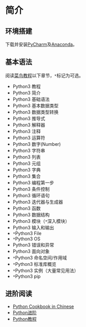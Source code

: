 # 简介

## 环境搭建

下载并安装[PyCharm](https://www.jetbrains.com/pycharm/download)及[Anaconda](https://www.anaconda.com/)。

## 基本语法

阅读[菜鸟教程](https://www.runoob.com/python3/python3-tutorial.html)以下章节，`*`标记为可选。

* Python3 教程
* Python3 简介
* Python3 基础语法
* Python3 基本数据类型
* Python3 数据类型转换
* Python3 推导式
* Python3 解释器
* Python3 注释
* Python3 运算符
* Python3 数字(Number)
* Python3 字符串
* Python3 列表
* Python3 元组
* Python3 字典
* Python3 集合
* Python3 编程第一步
* Python3 条件控制
* Python3 循环语句
* Python3 迭代器与生成器
* Python3 函数
* Python3 数据结构
* Python3 模块（`*`深入模块）
* Python3 输入和输出
* `*`Python3 File
* `*`Python3 OS
* Python3 错误和异常
* Python3 面向对象
* `*`Python3 命名空间/作用域
* `*`Python3 标准库概览
* `*`Python3 实例（大量常见用法）
* `*`Python3 pip

## 进阶阅读

* [Python Cookbook in Chinese](https://python3-cookbook.readthedocs.io/zh_CN/latest/index.html)
* [Python进阶](https://eastlakeside.gitbook.io/interpy-zh/)
* [Python教程](https://www.liaoxuefeng.com/wiki/1016959663602400)
